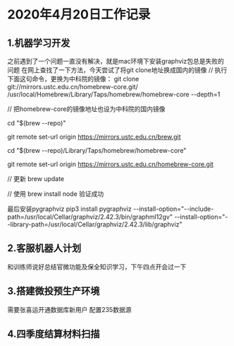 # 2020年4月20日工作记录

## 1.机器学习开发
之前遇到了一个问题一直没有解决，就是mac环境下安装graphviz包总是失败的问题
在网上查找了一下方法，今天尝试了将git clone地址换成国内的镜像
// 执行下面这句命令，更换为中科院的镜像：
git clone git://mirrors.ustc.edu.cn/homebrew-core.git/ /usr/local/Homebrew/Library/Taps/homebrew/homebrew-core --depth=1

// 把homebrew-core的镜像地址也设为中科院的国内镜像

cd "$(brew --repo)" 

git remote set-url origin https://mirrors.ustc.edu.cn/brew.git

cd "$(brew --repo)/Library/Taps/homebrew/homebrew-core" 

git remote set-url origin https://mirrors.ustc.edu.cn/homebrew-core.git

// 更新
brew update

// 使用
brew install node
验证成功

最后安装pygraphviz
pip3 install pygraphviz --install-option="--include-path=/usr/local/Cellar/graphviz/2.42.3/bin/graphml12gv" --install-option="--library-path=/usr/local/Cellar/graphviz/2.42.3/lib/graphviz"

## 2.客服机器人计划
和训练师说好总结官微功能及保全知识学习，下午四点开会过一下
## 3.搭建微投预生产环境
需要张喜运开通数据库新用户
配置235数据源
## 4.四季度结算材料扫描

